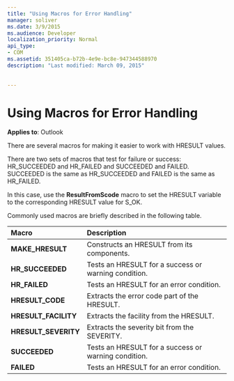 ```yaml
---
title: "Using Macros for Error Handling"
manager: soliver
ms.date: 3/9/2015
ms.audience: Developer
localization_priority: Normal
api_type:
- COM
ms.assetid: 351405ca-b72b-4e9e-bc8e-947344588970
description: "Last modified: March 09, 2015"
 
 
---
```


# Using Macros for Error Handling

  
  
**Applies to**: Outlook 
  
There are several macros for making it easier to work with HRESULT values.
  
There are two sets of macros that test for failure or success: HR_SUCCEEDED and HR_FAILED and SUCCEEDED and FAILED. SUCCEEDED is the same as HR_SUCCEEDED and FAILED is the same as HR_FAILED.
  
In this case, use the **ResultFromScode** macro to set the HRESULT variable to the corresponding HRESULT value for S_OK. 
  
Commonly used macros are briefly described in the following table.
  
|**Macro**|**Description**|
|:-----|:-----|
|**MAKE_HRESULT** <br/> |Constructs an HRESULT from its components.  <br/> |
|**HR_SUCCEEDED** <br/> |Tests an HRESULT for a success or warning condition.  <br/> |
|**HR_FAILED** <br/> |Tests an HRESULT for an error condition.  <br/> |
|**HRESULT_CODE** <br/> |Extracts the error code part of the HRESULT.  <br/> |
|**HRESULT_FACILITY** <br/> |Extracts the facility from the HRESULT.  <br/> |
|**HRESULT_SEVERITY** <br/> |Extracts the severity bit from the SEVERITY.  <br/> |
|**SUCCEEDED** <br/> |Tests an HRESULT for a success or warning condition.  <br/> |
|**FAILED** <br/> |Tests an HRESULT for an error condition.  <br/> |
   

